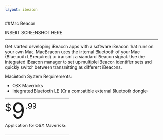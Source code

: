 ```yaml
---
layout: ibeacon
---
```



##Mac Beacon

INSERT SCREENSHOT HERE

<table style="border-collapse:collapse;">
<tr>
<td style="padding:10px 10px 10px 0; float: left;">
<div style="height: 60px;float: left;font-size: 32px">$</div>
<div style="height: 60px;float: left;font-size: 72px;line-height:60px">9</div>
<div style="height: 60px;float: left;font-size: 24px">.99</div>
<div style="height: 30px;font-size: 14px; clear: both; padding-top: 10px;">Application for OSX Mavericks</div>
</td>
</tr>


---

Get started developing iBeacon apps with a software iBeacon that runs on your own Mac.  MacBeacon uses the internal Bluetooth of your Mac (Bluetooth LE required) to transmit a standard iBeacon signal.  Use the integrated iBeacon manager to set up multiple iBeacon identifier sets and quickly switch between transmitting as different iBeacons.


Macintosh System Requirements:

* OSX Mavericks
* Integrated Bluetooth LE (Or a compatible external Bluetooth dongle)

